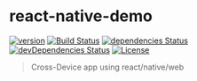 # react-native-demo
[![version](https://img.shields.io/github/package-json/v/plentziaDevs/react-native-web.svg?style=flat-square)](https://github.com/plentziaDevs/react-native-web/releases)
[![Build Status](http://img.shields.io/travis/plentziaDevs/react-native-web/master.svg?style=flat-square)](https://travis-ci.org/plentziaDevs/react-native-web)
[![dependencies Status](https://david-dm.org/plentziaDevs/react-native-web/status.svg?style=flat-square)](https://david-dm.org/plentziaDevs/react-native-web)
[![devDependencies Status](https://david-dm.org/plentziaDevs/react-native-web/dev-status.svg?style=flat-square)](https://david-dm.org/plentziaDevs/react-native-web?type=dev)
[![License](https://img.shields.io/github/license/plentziaDevs/react-native-web.svg?style=flat-square)](https://spdx.org/licenses/LGPL-3.0.html)

> Cross-Device app using react/native/web
